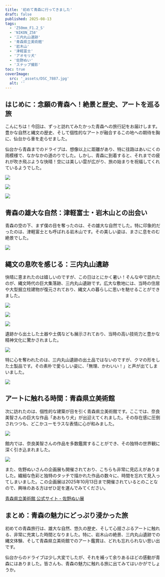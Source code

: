 ```yaml
---
title: '初めて青森に行ってきました'
draft: false
published: 2025-08-13
tags:
  - 'Z50mm_F1.2_S'
  - 'NIKON_Z5Ⅱ'
  - '三内丸山遺跡'
  - '青森県立美術館'
  - '岩木山'
  - '津軽富士'
  - 'アオモリ犬'
  - '佐野ぬい'
  - 'スナップ撮影'
toc: true
coverImage:
  src: '_assets/DSC_7887.jpg'
  alt: ''
---
```

## はじめに：念願の青森へ！絶景と歴史、アートを巡る旅

こんにちは！今回は、ずっと訪れてみたかった青森への旅行記をお届けします。豊かな自然と縄文の歴史、そして個性的なアートが融合するこの地への期待を胸に、仙台から車を走らせました。

仙台から青森までのドライブは、想像以上に距離があり、特に往路はあいにくの雨模様で、なかなかの道のりでした。しかし、青森に到着すると、それまでの疲れが吹き飛ぶような快晴！空には美しい雲が広がり、旅の始まりを祝福してくれているようでした。

![](_assets/DSC_7886.jpg)

![](_assets/DSC_7890.jpg)

![](_assets/DSC_7891.jpg)

## 青森の雄大な自然：津軽富士・岩木山との出会い

青森の空の下、まず僕の目を奪ったのは、その雄大な自然でした。特に印象的だったのは、津軽富士とも呼ばれる岩木山です。その美しい姿は、まさに息をのむ絶景でした。

![](_assets/DSC_7889.jpg)

## 縄文の息吹を感じる：三内丸山遺跡

快晴に恵まれたのは嬉しいのですが、この日はとにかく暑い！そんな中で訪れたのが、縄文時代の巨大集落跡、三内丸山遺跡です。広大な敷地には、当時の住居や大型掘立柱建物が復元されており、縄文人の暮らしに思いを馳せることができました。

![](_assets/DSC_7895.jpg)

![](_assets/DSC_7900.jpg)

![](_assets/DSC_7907.jpg)

遺跡から出土した土器や土偶なども展示されており、当時の高い技術力と豊かな精神文化に驚かされました。

![](_assets/DSC_7914.jpg)

特に心を奪われたのは、三内丸山遺跡の出土品ではないのですが、クマの形をした土製品です。その素朴で愛らしい姿に、「無理、かわいい！」と声が出てしまいました。

![](_assets/DSC_7920.jpg)

## アートに触れる時間：青森県立美術館

次に訪れたのは、個性的な建築が目を引く青森県立美術館です。ここでは、奈良美智さんの巨大な作品「あおもり犬」が出迎えてくれました。その存在感に圧倒されつつも、どこかユーモラスな表情に心が和みました。

![](_assets/DSC_7959.jpg)

館内では、奈良美智さんの作品を多数鑑賞することができ、その独特の世界観に深く引き込まれました。

![](_assets/DSC_7936.jpg)

また、佐野ぬいさんの企画展も開催されており、こちらも非常に見応えがありました。繊細な色彩と独特のタッチで描かれた作品の数々に、時間を忘れて見入ってしまいました。この企画展は2025年10月13日まで開催されているとのことなので、興味のある方はぜひ足を運んでみてください。

[青森県立美術館 公式サイト - 佐野ぬい展](https://www.aomori-museum.jp/schedule/16385/)

## まとめ：青森の魅力にどっぷり浸かった旅

初めての青森旅行は、雄大な自然、悠久の歴史、そして心揺さぶるアートに触れる、非常に充実した時間となりました。特に、岩木山の絶景、三内丸山遺跡での縄文体験、そして青森県立美術館でのアート鑑賞は、どれも忘れられない思い出です。

仙台からのドライブは少し大変でしたが、それを補って余りあるほどの感動が青森にはありました。皆さんも、青森の魅力に触れる旅に出てみてはいかがでしょうか。
